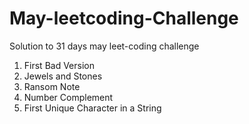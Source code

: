 # May-leetcoding-Challenge
Solution to 31 days may leet-coding challenge
1) First Bad Version  
2) Jewels and Stones  
3) Ransom Note  
4) Number Complement
5) First Unique Character in a String

